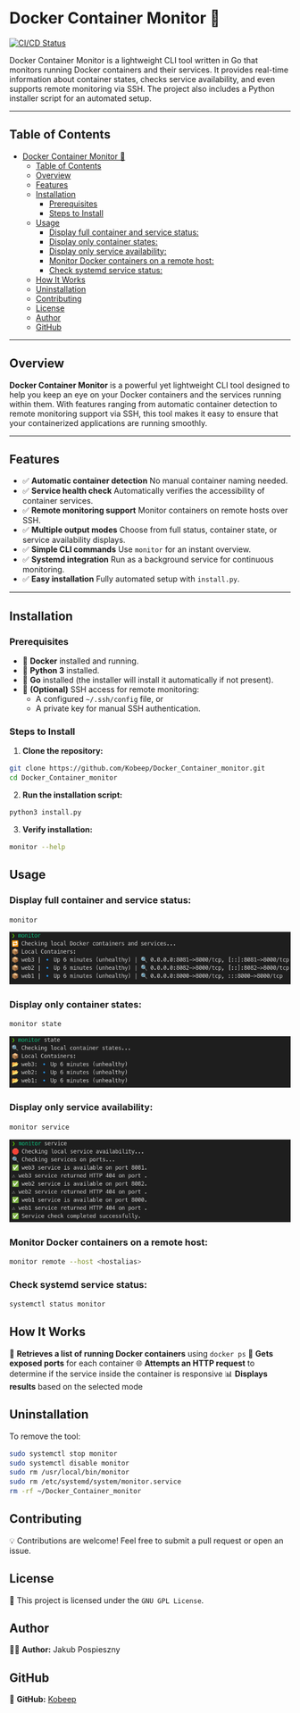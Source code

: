 # Docker Container Monitor 🚀

[![CI/CD Status](https://github.com/Kobeep/Docker_Container_monitor/actions/workflows/CICD.yml/badge.svg)](https://github.com/Kobeep/Docker_Container_monitor/actions)

Docker Container Monitor is a lightweight CLI tool written in Go that monitors running Docker containers and their services. It provides real-time information about container states, checks service availability, and even supports remote monitoring via SSH. The project also includes a Python installer script for an automated setup.

---

## Table of Contents

- [Docker Container Monitor 🚀](#docker-container-monitor-)
  - [Table of Contents](#table-of-contents)
  - [Overview](#overview)
  - [Features](#features)
  - [Installation](#installation)
    - [Prerequisites](#prerequisites)
    - [Steps to Install](#steps-to-install)
  - [Usage](#usage)
    - [Display full container and service status:](#display-full-container-and-service-status)
    - [Display only container states:](#display-only-container-states)
    - [Display only service availability:](#display-only-service-availability)
    - [Monitor Docker containers on a remote host:](#monitor-docker-containers-on-a-remote-host)
    - [Check systemd service status:](#check-systemd-service-status)
  - [How It Works](#how-it-works)
  - [Uninstallation](#uninstallation)
  - [Contributing](#contributing)
  - [License](#license)
  - [Author](#author)
  - [GitHub](#github)

---

## Overview

**Docker Container Monitor** is a powerful yet lightweight CLI tool designed to help you keep an eye on your Docker containers and the services running within them. With features ranging from automatic container detection to remote monitoring support via SSH, this tool makes it easy to ensure that your containerized applications are running smoothly.

---

## Features

- ✅ **Automatic container detection**
  No manual container naming needed.
- ✅ **Service health check**
  Automatically verifies the accessibility of container services.
- ✅ **Remote monitoring support**
  Monitor containers on remote hosts over SSH.
- ✅ **Multiple output modes**
  Choose from full status, container state, or service availability displays.
- ✅ **Simple CLI commands**
  Use `monitor` for an instant overview.
- ✅ **Systemd integration**
  Run as a background service for continuous monitoring.
- ✅ **Easy installation**
  Fully automated setup with `install.py`.

---

## Installation

### Prerequisites

- 🐳 **Docker** installed and running.
- 🐍 **Python 3** installed.
- 🦫 **Go** installed (the installer will install it automatically if not present).
- 🔑 **(Optional)** SSH access for remote monitoring:
  - A configured `~/.ssh/config` file, or
  - A private key for manual SSH authentication.

### Steps to Install

1. **Clone the repository:**

  ```sh
  git clone https://github.com/Kobeep/Docker_Container_monitor.git
  cd Docker_Container_monitor
  ```

2. **Run the installation script:**

```sh
python3 install.py
```

3. **Verify installation:**

```sh
monitor --help
```

## Usage
### Display full container and service status:

```sh
monitor
```

![monitor](./readme/monitor.png)

### Display only container states:

```sh
monitor state
```

![monitor](./readme/monitor-state.png)

### Display only service availability:

```sh
monitor service
```

![monitor](./readme/monitor-service.png)

### Monitor Docker containers on a remote host:

```sh
monitor remote --host <hostalias>
```

### Check systemd service status:

```sh
systemctl status monitor
```
## How It Works

🚀 **Retrieves a list of running Docker containers** using `docker ps`
🔌 **Gets exposed ports** for each container
🌐 **Attempts an HTTP request** to determine if the service inside the container is responsive
📊 **Displays results** based on the selected mode

## Uninstallation

To remove the tool:
```sh
sudo systemctl stop monitor
sudo systemctl disable monitor
sudo rm /usr/local/bin/monitor
sudo rm /etc/systemd/system/monitor.service
rm -rf ~/Docker_Container_monitor
```
## Contributing

💡 Contributions are welcome! Feel free to submit a pull request or open an issue.

## License

📜 This project is licensed under the `GNU GPL License`.

## Author

👨‍💻 **Author:** Jakub Pospieszny

## GitHub

📌 **GitHub:** [Kobeep](https://github.com/Kobeep)
